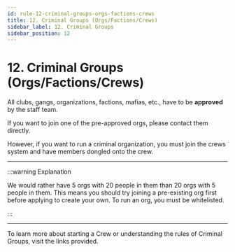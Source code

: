 ```yaml
---
id: rule-12-criminal-groups-orgs-factions-crews
title: 12. Criminal Groups (Orgs/Factions/Crews)
sidebar_label: 12. Criminal Groups
sidebar_position: 12
---
```


# 12. Criminal Groups (Orgs/Factions/Crews)

All clubs, gangs, organizations, factions, mafias, etc., have to be **approved** by the staff team.

If you want to join one of the pre-approved orgs, please contact them directly.

However, if you want to run a criminal organization, you must join the crews system and have members dongled onto the crew.

<!-- **If part of any of the above, the** [**organization rules**](../../criminal-groups-guidelines/organizations/), [**crew rules**](../../criminal-groups-guidelines/crews/), **and** [**faction rules**](../../criminal-groups-guidelines/factions/guidelines.md) **apply to you.** -->

---

:::warning Explanation

We would rather have 5 orgs with 20 people in them than 20 orgs with 5 people in them. This means you should try joining a pre-existing org first before applying to create your own. To run an org, you must be whitelisted.

:::

---

To learn more about starting a Crew or understanding the rules of Criminal Groups, visit the links provided.

